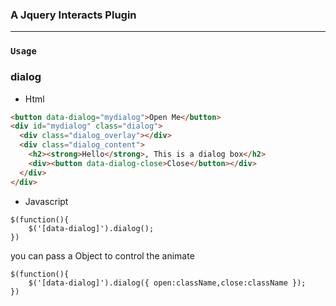 ### A Jquery Interacts Plugin 

------------------------------
### `Usage`

### dialog
- Html
```html
<button data-dialog="mydialog">Open Me</button>
<div id="mydialog" class="dialog">
  <div class="dialog_overlay"></div>
  <div class="dialog_content">
    <h2><strong>Hello</strong>, This is a dialog box</h2>
    <div><button data-dialog-close>Close</button></div>
  </div>
</div>
```
- Javascript
```
$(function(){
    $('[data-dialog]').dialog();
})
```
you can pass a Object to control the animate
   
```
$(function(){
    $('[data-dialog]').dialog({ open:className,close:className });
})
```
